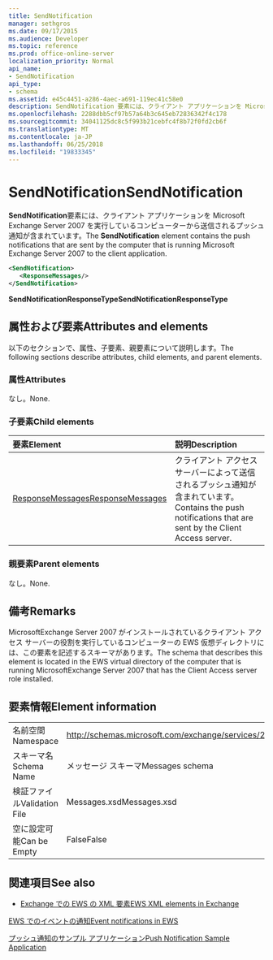 ```yaml
---
title: SendNotification
manager: sethgros
ms.date: 09/17/2015
ms.audience: Developer
ms.topic: reference
ms.prod: office-online-server
localization_priority: Normal
api_name:
- SendNotification
api_type:
- schema
ms.assetid: e45c4451-a286-4aec-a691-119ec41c58e0
description: SendNotification 要素には、クライアント アプリケーションを Microsoft Exchange Server 2007 を実行しているコンピューターから送信されるプッシュ通知が含まれています。
ms.openlocfilehash: 2288dbb5cf97b57a64b3c645eb72836342f4c178
ms.sourcegitcommit: 34041125dc8c5f993b21cebfc4f8b72f0fd2cb6f
ms.translationtype: MT
ms.contentlocale: ja-JP
ms.lasthandoff: 06/25/2018
ms.locfileid: "19833345"
---
```

# <a name="sendnotification"></a><span data-ttu-id="c8435-103">SendNotification</span><span class="sxs-lookup"><span data-stu-id="c8435-103">SendNotification</span></span>

<span data-ttu-id="c8435-104">**SendNotification**要素には、クライアント アプリケーションを Microsoft Exchange Server 2007 を実行しているコンピューターから送信されるプッシュ通知が含まれています。</span><span class="sxs-lookup"><span data-stu-id="c8435-104">The **SendNotification** element contains the push notifications that are sent by the computer that is running Microsoft Exchange Server 2007 to the client application.</span></span> 
  
```xml
<SendNotification>
   <ResponseMessages/>
</SendNotification>
```

 <span data-ttu-id="c8435-105">**SendNotificationResponseType**</span><span class="sxs-lookup"><span data-stu-id="c8435-105">**SendNotificationResponseType**</span></span>
## <a name="attributes-and-elements"></a><span data-ttu-id="c8435-106">属性および要素</span><span class="sxs-lookup"><span data-stu-id="c8435-106">Attributes and elements</span></span>

<span data-ttu-id="c8435-107">以下のセクションで、属性、子要素、親要素について説明します。</span><span class="sxs-lookup"><span data-stu-id="c8435-107">The following sections describe attributes, child elements, and parent elements.</span></span>
  
### <a name="attributes"></a><span data-ttu-id="c8435-108">属性</span><span class="sxs-lookup"><span data-stu-id="c8435-108">Attributes</span></span>

<span data-ttu-id="c8435-109">なし。</span><span class="sxs-lookup"><span data-stu-id="c8435-109">None.</span></span>
  
### <a name="child-elements"></a><span data-ttu-id="c8435-110">子要素</span><span class="sxs-lookup"><span data-stu-id="c8435-110">Child elements</span></span>

|<span data-ttu-id="c8435-111">**要素**</span><span class="sxs-lookup"><span data-stu-id="c8435-111">**Element**</span></span>|<span data-ttu-id="c8435-112">**説明**</span><span class="sxs-lookup"><span data-stu-id="c8435-112">**Description**</span></span>|
|:-----|:-----|
|[<span data-ttu-id="c8435-113">ResponseMessages</span><span class="sxs-lookup"><span data-stu-id="c8435-113">ResponseMessages</span></span>](responsemessages.md) <br/> |<span data-ttu-id="c8435-114">クライアント アクセス サーバーによって送信されるプッシュ通知が含まれています。</span><span class="sxs-lookup"><span data-stu-id="c8435-114">Contains the push notifications that are sent by the Client Access server.</span></span>  <br/> |
   
### <a name="parent-elements"></a><span data-ttu-id="c8435-115">親要素</span><span class="sxs-lookup"><span data-stu-id="c8435-115">Parent elements</span></span>

<span data-ttu-id="c8435-116">なし。</span><span class="sxs-lookup"><span data-stu-id="c8435-116">None.</span></span>
  
## <a name="remarks"></a><span data-ttu-id="c8435-117">備考</span><span class="sxs-lookup"><span data-stu-id="c8435-117">Remarks</span></span>

<span data-ttu-id="c8435-118">MicrosoftExchange Server 2007 がインストールされているクライアント アクセス サーバーの役割を実行しているコンピューターの EWS 仮想ディレクトリには、この要素を記述するスキーマがあります。</span><span class="sxs-lookup"><span data-stu-id="c8435-118">The schema that describes this element is located in the EWS virtual directory of the computer that is running MicrosoftExchange Server 2007 that has the Client Access server role installed.</span></span>
  
## <a name="element-information"></a><span data-ttu-id="c8435-119">要素情報</span><span class="sxs-lookup"><span data-stu-id="c8435-119">Element information</span></span>

|||
|:-----|:-----|
|<span data-ttu-id="c8435-120">名前空間</span><span class="sxs-lookup"><span data-stu-id="c8435-120">Namespace</span></span>  <br/> |http://schemas.microsoft.com/exchange/services/2006/messages  <br/> |
|<span data-ttu-id="c8435-121">スキーマ名</span><span class="sxs-lookup"><span data-stu-id="c8435-121">Schema Name</span></span>  <br/> |<span data-ttu-id="c8435-122">メッセージ スキーマ</span><span class="sxs-lookup"><span data-stu-id="c8435-122">Messages schema</span></span>  <br/> |
|<span data-ttu-id="c8435-123">検証ファイル</span><span class="sxs-lookup"><span data-stu-id="c8435-123">Validation File</span></span>  <br/> |<span data-ttu-id="c8435-124">Messages.xsd</span><span class="sxs-lookup"><span data-stu-id="c8435-124">Messages.xsd</span></span>  <br/> |
|<span data-ttu-id="c8435-125">空に設定可能</span><span class="sxs-lookup"><span data-stu-id="c8435-125">Can be Empty</span></span>  <br/> |<span data-ttu-id="c8435-126">False</span><span class="sxs-lookup"><span data-stu-id="c8435-126">False</span></span>  <br/> |
   
## <a name="see-also"></a><span data-ttu-id="c8435-127">関連項目</span><span class="sxs-lookup"><span data-stu-id="c8435-127">See also</span></span>



- [<span data-ttu-id="c8435-128">Exchange での EWS の XML 要素</span><span class="sxs-lookup"><span data-stu-id="c8435-128">EWS XML elements in Exchange</span></span>](ews-xml-elements-in-exchange.md)


[<span data-ttu-id="c8435-129">EWS でのイベントの通知</span><span class="sxs-lookup"><span data-stu-id="c8435-129">Event notifications in EWS</span></span>](http://msdn.microsoft.com/library/4fd4b351-d35c-4ccc-9ed9-878932ab9d50%28Office.15%29.aspx)
  
[<span data-ttu-id="c8435-130">プッシュ通知のサンプル アプリケーション</span><span class="sxs-lookup"><span data-stu-id="c8435-130">Push Notification Sample Application</span></span>](http://msdn.microsoft.com/library/db1f8523-fa44-483f-bdb6-ab5939b52eee%28Office.15%29.aspx)


